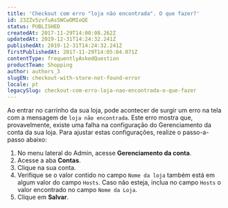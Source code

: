 ```yaml
---
title: 'Checkout com erro "loja não encontrada". O que fazer?'
id: 23ZZv5zvfuAsSWCwOMIoQE
status: PUBLISHED
createdAt: 2017-11-29T14:00:08.262Z
updatedAt: 2019-12-31T14:24:32.241Z
publishedAt: 2019-12-31T14:24:32.241Z
firstPublishedAt: 2017-11-29T14:05:04.071Z
contentType: frequentlyAskedQuestion
productTeam: Shopping
author: authors_3
slugEN: checkout-with-store-not-found-error
locale: pt
legacySlug: checkout-com-erro-loja-nao-encontrada-o-que-fazer
---
```


Ao entrar no carrinho da sua loja, pode acontecer de surgir um erro na tela com a mensagem de `loja não encontrada`. Este erro mostra que, provavelmente, existe uma falha na configuração do Gerenciamento da conta da sua loja. Para ajustar estas configurações, realize o passo-a-passo abaixo:

1. No menu lateral do Admin, acesse __Gerenciamento da conta__.
2. Acesse a aba __Contas__.
3. Clique na sua conta.
4. Verifique se o valor contido no campo `Nome da loja` também está em algum valor do campo `Hosts`. Caso não esteja, inclua no campo `Hosts` o valor encontrado no campo `Nome da Loja`.
5. Clique em __Salvar__.
